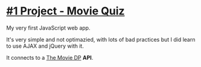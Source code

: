# [#1 Project - Movie Quiz](./Movie%20Quiz%20(external%20REST%20API))
My very first JavaScript web app. 

It's very simple and not optimazied, with lots of bad practices but I did learn to use AJAX and jQuery with it. 

It connects to a [The Movie DP](https://www.themoviedb.org/documentation/api) **API**. 